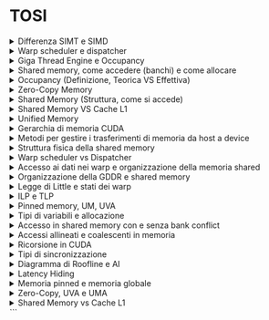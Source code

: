 # TOSI #

<details>
  <summary>Differenza SIMT e SIMD</summary>
  SIMD esegue la stessa istruzione su più dati contemporaneamente, mentre SIMT permette ai thread di eseguire istruzioni indipendenti all'interno di un warp.
</details>

<details>
  <summary>Warp scheduler e dispatcher</summary>
  Il warp scheduler gestisce l'esecuzione dei warp nei CUDA core, mentre il dispatcher assegna i compiti ai diversi multiprocessori.
</details>

<details>
  <summary>Giga Thread Engine e Occupancy</summary>
  Il Giga Thread Engine gestisce il contesto e lo scheduling dei thread su GPU, mentre l'occupancy misura il livello di utilizzo delle risorse disponibili.
</details>

<details>
  <summary>Shared memory, come accedere (banchi) e come allocare</summary>
  La shared memory è divisa in banchi di memoria, accessibili tramite il qualificatore __shared__, e viene allocata specificando il terzo parametro nel lancio del kernel.
</details>

<details>
  <summary>Occupancy (Definizione, Teorica VS Effettiva)</summary>
  L'occupancy teorica è il massimo numero di warp attivi, mentre quella effettiva dipende dalle risorse effettivamente disponibili.
</details>

<details>
  <summary>Zero-Copy Memory</summary>
  La memoria zero-copy permette alla CPU e alla GPU di condividere gli stessi dati senza bisogno di trasferimenti espliciti.
</details>

<details>
  <summary>Shared Memory (Struttura, come si accede)</summary>
  La shared memory è organizzata in banchi e consente accessi rapidi se non ci sono conflitti di bank.
</details>

<details>
  <summary>Shared Memory VS Cache L1</summary>
  La shared memory è controllata esplicitamente dal programmatore, mentre la cache L1 è gestita automaticamente dall'hardware.
</details>

<details>
  <summary>Unified Memory</summary>
  La Unified Memory permette a CPU e GPU di accedere agli stessi dati senza copie esplicite, gestendo automaticamente i trasferimenti.
</details>

<details>
  <summary>Gerarchia di memoria CUDA</summary>
  La memoria CUDA è gerarchica e include registri, shared memory, cache L1/L2, memoria globale e memoria host.
</details>

<details>
  <summary>Metodi per gestire i trasferimenti di memoria da host a device</summary>
  I metodi includono memoria paginata, pinned memory, unified memory e zero-copy memory.
</details>

<details>
  <summary>Struttura fisica della shared memory</summary>
  La shared memory è divisa in banchi di memoria, con possibili conflitti di bank che rallentano l'accesso.
</details>

<details>
  <summary>Warp scheduler vs Dispatcher</summary>
  Il warp scheduler decide quale warp eseguire, mentre il dispatcher distribuisce i carichi di lavoro tra i multiprocessori.
</details>

<details>
  <summary>Accesso ai dati nei warp e organizzazione della memoria shared</summary>
  I warp accedono ai dati tramite accessi coalescenti per massimizzare l'efficienza della memoria shared.
</details>

<details>
  <summary>Organizzazione della GDDR e shared memory</summary>
  La GDDR è usata per la memoria globale, mentre la shared memory è locale a ciascun multiprocessore.
</details>

<details>
  <summary>Legge di Little e stati dei warp</summary>
  La legge di Little descrive il rapporto tra throughput e latenza; i warp possono trovarsi in stati diversi durante l'esecuzione.
</details>

<details>
  <summary>ILP e TLP</summary>
  L'ILP (Instruction Level Parallelism) e il TLP (Thread Level Parallelism) massimizzano l'uso della GPU eseguendo più operazioni in parallelo.
</details>

<details>
  <summary>Pinned memory, UM, UVA</summary>
  La pinned memory accelera i trasferimenti tra CPU e GPU, mentre UM e UVA semplificano la gestione della memoria condivisa.
</details>

<details>
  <summary>Tipi di variabili e allocazione</summary>
  Le variabili possono essere allocate nei registri, shared memory, memoria globale o texture memory.
</details>

<details>
  <summary>Accesso in shared memory con e senza bank conflict</summary>
  Gli accessi senza conflitti di bank sono paralleli ed efficienti, mentre i conflitti rallentano l'accesso.
</details>

<details>
  <summary>Accessi allineati e coalescenti in memoria</summary>
  Gli accessi allineati e coalescenti massimizzano il throughput riducendo gli accessi inefficaci alla memoria globale.
</details>

<details>
  <summary>Ricorsione in CUDA</summary>
  CUDA supporta la ricorsione con limitazioni, poiché i kernel non possono eseguire chiamate ricorsive dirette senza uno stack gestito manualmente.
</details>

<details>
  <summary>Tipi di sincronizzazione</summary>
  CUDA fornisce sincronizzazione a livello di warp, blocco e griglia tramite __syncthreads(), fence e stream.
</details>

<details>
  <summary>Diagramma di Roofline e AI</summary>
  Il diagramma di Roofline mostra il rapporto tra computazione e accesso alla memoria, mentre l'AI (Arithmetic Intensity) indica l'efficienza del calcolo.
</details>

<details>
  <summary>Latency Hiding</summary>
  Il latency hiding maschera i tempi di attesa sfruttando la parallelizzazione e l'overlapping dei calcoli.
</details>

<details>
  <summary>Memoria pinned e memoria globale</summary>
  La memoria pinned permette trasferimenti DMA più veloci rispetto alla memoria globale standard.
</details>

<details>
  <summary>Zero-Copy, UVA e UMA</summary>
  Zero-Copy consente alla GPU di accedere direttamente alla RAM, UVA unifica gli spazi di indirizzo e UMA permette la gestione automatica della memoria.
</details>

<details>
  <summary>Shared Memory vs Cache L1</summary>
  La shared memory è gestita dal programmatore, mentre la cache L1 è automatica e migliora le performance della memoria globale.
</details>
```
